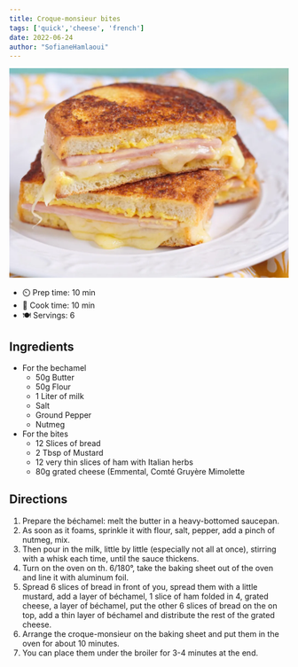 ```yaml
---
title: Croque-monsieur bites
tags: ['quick','cheese', 'french']
date: 2022-06-24
author: "SofianeHamlaoui"
---
```


![croquemsr](/static/pix/croque-monsieur.webp)

- ⏲️ Prep time: 10 min
- 🍳 Cook time: 10 min
- 🍽️ Servings: 6

## Ingredients

- For the bechamel
  - 50g Butter
  - 50g Flour
  - 1 Liter of milk
  - Salt
  - Ground Pepper
  - Nutmeg
- For the bites
  - 12 Slices of bread
  - 2 Tbsp of Mustard
  - 12 very thin slices of ham with Italian herbs
  - 80g grated cheese (Emmental, Comté Gruyère Mimolette

## Directions

1. Prepare the béchamel: melt the butter in a heavy-bottomed saucepan.
2. As soon as it foams, sprinkle it with flour, salt, pepper, add a pinch of nutmeg, mix.
3. Then pour in the milk, little by little (especially not all at once), stirring with a whisk each time, until the sauce thickens.
4. Turn on the oven on th. 6/180°, take the baking sheet out of the oven and line it with aluminum foil.
5. Spread 6 slices of bread in front of you, spread them with a little mustard, add a layer of béchamel, 1 slice of ham folded in 4, grated cheese, a layer of béchamel, put the other 6 slices of bread on the on top, add a thin layer of béchamel and distribute the rest of the grated cheese.
6. Arrange the croque-monsieur on the baking sheet and put them in the oven for about 10 minutes.
7. You can place them under the broiler for 3-4 minutes at the end.

